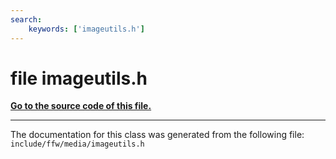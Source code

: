 ```yaml
---
search:
    keywords: ['imageutils.h']
---
```


# file imageutils.h

**[Go to the source code of this file.](imageutils_8h_source.md)**


----------------------------------------
The documentation for this class was generated from the following file: `include/ffw/media/imageutils.h`
